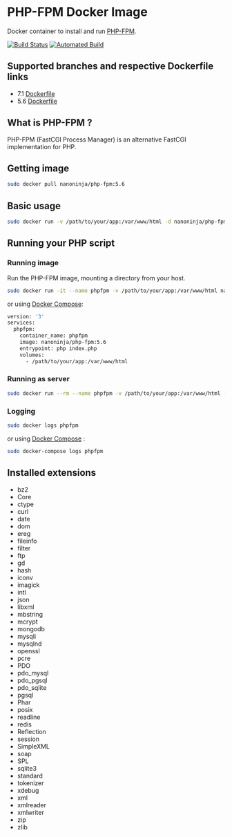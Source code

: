# PHP-FPM Docker Image
Docker container to install and run [PHP-FPM](https://php-fpm.org/).

[![Build Status](https://travis-ci.org/nanoninja/php-fpm.svg?branch=master)](https://travis-ci.org/nanoninja/php-fpm) [![Automated Build](https://img.shields.io/docker/automated/jrottenberg/ffmpeg.svg)](https://hub.docker.com/r/nanoninja/php-fpm/builds/)

## Supported branches and respective Dockerfile links

 - 7.1 [Dockerfile](https://github.com/nanoninja/php-fpm/blob/7.1/Dockerfile)
 - 5.6 [Dockerfile](https://github.com/nanoninja/php-fpm/blob/5.6/Dockerfile)

## What is PHP-FPM ?
PHP-FPM (FastCGI Process Manager) is an alternative FastCGI implementation for PHP.

## Getting image
```sh
sudo docker pull nanoninja/php-fpm:5.6
```

## Basic usage

```sh
sudo docker run -v /path/to/your/app:/var/www/html -d nanoninja/php-fpm:5.6
```

## Running your PHP script

### Running image
Run the PHP-FPM image, mounting a directory from your host.

```sh
sudo docker run -it --name phpfpm -v /path/to/your/app:/var/www/html nanoninja/php-fpm:5.6 php index.php
```

or using [Docker Compose](https://docs.docker.com/compose/):

```sh
version: '3'
services:
  phpfpm:
    container_name: phpfpm
    image: nanoninja/php-fpm:5.6
    entrypoint: php index.php
    volumes:
      - /path/to/your/app:/var/www/html
```

### Running as server

```sh
sudo docker run --rm --name phpfpm -v /path/to/your/app:/var/www/html -p 3000:3000 nanoninja/php:5.6 php-fpm -S="0.0.0.0:3000" -t="/var/www/html"
```

### Logging
```sh
sudo docker logs phpfpm
```
or using [Docker Compose](https://docs.docker.com/compose/) :
```sh
sudo docker-compose logs phpfpm
```

## Installed extensions
 - bz2
 - Core
 - ctype
 - curl
 - date
 - dom
 - ereg
 - fileinfo
 - filter
 - ftp
 - gd
 - hash
 - iconv
 - imagick
 - intl
 - json
 - libxml
 - mbstring
 - mcrypt
 - mongodb
 - mysqli
 - mysqlnd
 - openssl
 - pcre
 - PDO
 - pdo_mysql
 - pdo_pgsql
 - pdo_sqlite
 - pgsql
 - Phar
 - posix
 - readline
 - redis
 - Reflection
 - session
 - SimpleXML
 - soap
 - SPL
 - sqlite3
 - standard
 - tokenizer
 - xdebug
 - xml
 - xmlreader
 - xmlwriter
 - zip
 - zlib